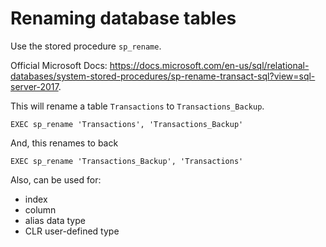 # Renaming database tables

Use the stored procedure `sp_rename`. 

Official Microsoft Docs: https://docs.microsoft.com/en-us/sql/relational-databases/system-stored-procedures/sp-rename-transact-sql?view=sql-server-2017.

This will rename a table `Transactions` to `Transactions_Backup`.
```
EXEC sp_rename 'Transactions', 'Transactions_Backup'
```

And, this renames to back
```
EXEC sp_rename 'Transactions_Backup', 'Transactions'
```

Also, can be used for:

- index
- column
- alias data type
- CLR user-defined type

